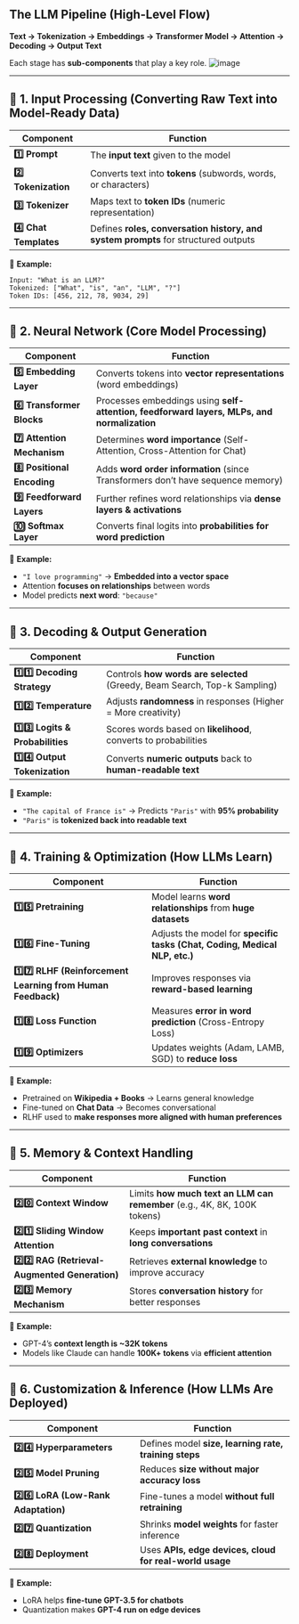 ## **The LLM Pipeline (High-Level Flow)**

**Text → Tokenization → Embeddings → Transformer Model → Attention → Decoding → Output Text**

Each stage has **sub-components** that play a key role.
![image](https://github.com/user-attachments/assets/020297d9-bbfd-473f-9e55-385a38ae17ef)



---

## **📌 1. Input Processing (Converting Raw Text into Model-Ready Data)**

| Component | Function |
| --- | --- |
| **1️⃣ Prompt** | The **input text** given to the model |
| **2️⃣ Tokenization** | Converts text into **tokens** (subwords, words, or characters) |
| **3️⃣ Tokenizer** | Maps text to **token IDs** (numeric representation) |
| **4️⃣ Chat Templates** | Defines **roles, conversation history, and system prompts** for structured outputs |

📌 **Example:**

```
Input: "What is an LLM?"
Tokenized: ["What", "is", "an", "LLM", "?"]
Token IDs: [456, 212, 78, 9034, 29]
```

---

## **📌 2. Neural Network (Core Model Processing)**

| Component | Function |
| --- | --- |
| **5️⃣ Embedding Layer** | Converts tokens into **vector representations** (word embeddings) |
| **6️⃣ Transformer Blocks** | Processes embeddings using **self-attention, feedforward layers, MLPs, and normalization** |
| **7️⃣ Attention Mechanism** | Determines **word importance** (Self-Attention, Cross-Attention for Chat) |
| **8️⃣ Positional Encoding** | Adds **word order information** (since Transformers don’t have sequence memory) |
| **9️⃣ Feedforward Layers** | Further refines word relationships via **dense layers & activations** |
| **🔟 Softmax Layer** | Converts final logits into **probabilities for word prediction** |

📌 **Example:**

- `"I love programming"` → **Embedded into a vector space**
- Attention **focuses on relationships** between words
- Model predicts **next word**: `"because"`

---

## **📌 3. Decoding & Output Generation**

| Component | Function |
| --- | --- |
| **1️⃣1️⃣ Decoding Strategy** | Controls **how words are selected** (Greedy, Beam Search, Top-k Sampling) |
| **1️⃣2️⃣ Temperature** | Adjusts **randomness** in responses (Higher = More creativity) |
| **1️⃣3️⃣ Logits & Probabilities** | Scores words based on **likelihood**, converts to probabilities |
| **1️⃣4️⃣ Output Tokenization** | Converts **numeric outputs** back to **human-readable text** |

📌 **Example:**

- `"The capital of France is"` → Predicts `"Paris"` with **95% probability**
- `"Paris"` is **tokenized back into readable text**

---

## **📌  4. Training & Optimization (How LLMs Learn)**

| Component | Function |
| --- | --- |
| **1️⃣5️⃣ Pretraining** | Model learns **word relationships** from **huge datasets** |
| **1️⃣6️⃣ Fine-Tuning** | Adjusts the model for **specific tasks (Chat, Coding, Medical NLP, etc.)** |
| **1️⃣7️⃣ RLHF (Reinforcement Learning from Human Feedback)** | Improves responses via **reward-based learning** |
| **1️⃣8️⃣ Loss Function** | Measures **error in word prediction** (Cross-Entropy Loss) |
| **1️⃣9️⃣ Optimizers** | Updates weights (Adam, LAMB, SGD) to **reduce loss** |

📌 **Example:**

- Pretrained on **Wikipedia + Books** → Learns general knowledge
- Fine-tuned on **Chat Data** → Becomes conversational
- RLHF used to **make responses more aligned with human preferences**

---

## **📌 5. Memory & Context Handling**

| Component | Function |
| --- | --- |
| **2️⃣0️⃣ Context Window** | Limits **how much text an LLM can remember** (e.g., 4K, 8K, 100K tokens) |
| **2️⃣1️⃣ Sliding Window Attention** | Keeps **important past context** in **long conversations** |
| **2️⃣2️⃣ RAG (Retrieval-Augmented Generation)** | Retrieves **external knowledge** to improve accuracy |
| **2️⃣3️⃣ Memory Mechanism** | Stores **conversation history** for better responses |

📌 **Example:**

- GPT-4’s **context length is ~32K tokens**
- Models like Claude can handle **100K+ tokens** via **efficient attention**


---

## **📌 6. Customization & Inference (How LLMs Are Deployed)**

| Component | Function |
| --- | --- |
| **2️⃣4️⃣ Hyperparameters** | Defines model **size, learning rate, training steps** |
| **2️⃣5️⃣ Model Pruning** | Reduces **size without major accuracy loss** |
| **2️⃣6️⃣ LoRA (Low-Rank Adaptation)** | Fine-tunes a model **without full retraining** |
| **2️⃣7️⃣ Quantization** | Shrinks **model weights** for faster inference |
| **2️⃣8️⃣ Deployment** | Uses **APIs, edge devices, cloud for real-world usage** |

📌 **Example:**

- LoRA helps **fine-tune GPT-3.5 for chatbots**
- Quantization makes **GPT-4 run on edge devices**
